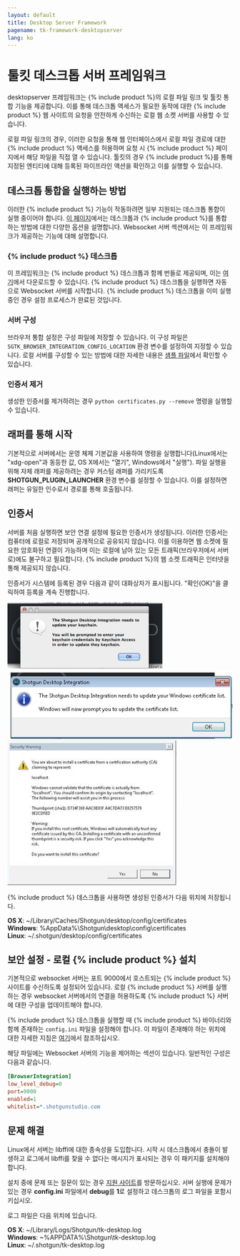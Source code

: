```yaml
---
layout: default
title: Desktop Server Framework
pagename: tk-framework-desktopserver
lang: ko
---
```


# 툴킷 데스크톱 서버 프레임워크

desktopserver 프레임워크는 {% include product %}의 로컬 파일 링크 및 툴킷 통합 기능을 제공합니다.  이를 통해 데스크톱 액세스가 필요한 동작에 대한 {% include product %} 웹 사이트의 요청을 안전하게 수신하는 로컬 웹 소켓 서버를 사용할 수 있습니다.

로컬 파일 링크의 경우, 이러한 요청을 통해 웹 인터페이스에서 로컬 파일 경로에 대한 {% include product %} 액세스를 허용하며 요청 시 {% include product %} 페이지에서 해당 파일을 직접 열 수 있습니다.
툴킷의 경우 {% include product %}를 통해 지정된 엔티티에 대해 등록된 파이프라인 액션을 확인하고 이를 실행할 수 있습니다.

## 데스크톱 통합을 실행하는 방법

이러한 {% include product %} 기능이 작동하려면 일부 지원되는 데스크톱 통합이 실행 중이어야 합니다.
[이 페이지](https://support.shotgunsoftware.com/entries/95402178)에서는 데스크톱과 {% include product %}를 통합하는 방법에 대한 다양한 옵션을 설명합니다.  Websocket 서버 섹션에서는 이 프레임워크가 제공하는 기능에 대해 설명합니다.

### {% include product %} 데스크톱

이 프레임워크는 {% include product %} 데스크톱과 함께 번들로 제공되며, 이는 [여기](https://support.shotgunsoftware.com/entries/95442748#Downloading%20Shotgun%20Desktop)에서 다운로드할 수 있습니다. {% include product %} 데스크톱을 실행하면 자동으로 Websocket 서버를 시작합니다.  {% include product %} 데스크톱을 이미 실행 중인 경우 설정 프로세스가 완료된 것입니다.

### 서버 구성

브라우저 통합 설정은 구성 파일에 저장할 수 있습니다. 이 구성 파일은 `SGTK_BROWSER_INTEGRATION_CONFIG_LOCATION` 환경 변수를 설정하여 지정할 수 있습니다. 로컬 서버를 구성할 수 있는 방법에 대한 자세한 내용은 [샘플 파일](https://github.com/shotgunsoftware/tk-framework-desktopserver/blob/master/app/config.ini.example)에서 확인할 수 있습니다.

### 인증서 제거

생성한 인증서를 제거하려는 경우 `python certificates.py --remove` 명령을 실행할 수 있습니다.

## 래퍼를 통해 시작

기본적으로 서버에서는 운영 체제 기본값을 사용하여 명령을 실행합니다(Linux에서는 "xdg-open"과 동등한 값, OS X에서는 "열기", Windows에서 "실행"). 파일 실행을 위해 자체 래퍼를 제공하려는 경우 커스텀 래퍼를 가리키도록 **SHOTGUN_PLUGIN_LAUNCHER** 환경 변수를 설정할 수 있습니다. 이를 설정하면 래퍼는 유일한 인수로서 경로를 통해 호출됩니다.

## 인증서

서버를 처음 실행하면 보안 연결 설정에 필요한 인증서가 생성됩니다. 이러한 인증서는 컴퓨터에 로컬로 저장되며 공개적으로 공유되지 않습니다.
이를 이용하면 웹 소켓에 필요한 암호화된 연결이 가능하며 이는 로컬에 남아 있는 모든 트래픽(브라우저에서 서버로)에도 불구하고 필요합니다. {% include product %}의 웹 소켓 트래픽은 인터넷을 통해 제공되지 않습니다.

인증서가 시스템에 등록된 경우 다음과 같이 대화상자가 표시됩니다.
"확인(OK)"을 클릭하여 등록을 계속 진행합니다.

![](images/osx_warning_1.jpg)![](images/windows_warning_1.jpg)![](images/windows_warning_2.jpg)


{% include product %} 데스크톱을 사용하면 생성된 인증서가 다음 위치에 저장됩니다.

**OS X**: ~/Library/Caches/Shotgun/desktop/config/certificates<br/>**Windows**: %AppData%\Shotgun\desktop\config\certificates<br/>**Linux**: ~/.shotgun/desktop/config/certificates<br/>

## 보안 설정 - 로컬 {% include product %} 설치

기본적으로 websocket 서버는 포트 9000에서 호스트되는 {% include product %} 사이트를 수신하도록 설정되어 있습니다.
로컬 {% include product %} 서버를 실행하는 경우 websocket 서버에서의 연결을 허용하도록 {% include product %} 서버에 대한 구성을 업데이트해야 합니다.

{% include product %} 데스크톱을 실행할 때 {% include product %} 바이너리와 함께 존재하는 ```config.ini``` 파일을 설정해야 합니다.  이 파일이 존재해야 하는 위치에 대한 자세한 지침은 [여기](https://support.shotgunsoftware.com/entries/95442748#Advanced%20Installation%20Topics)에서 참조하십시오.

해당 파일에는 Websocket 서버의 기능을 제어하는 섹션이 있습니다.
일반적인 구성은 다음과 같습니다.

```ini
[BrowserIntegration]
low_level_debug=0
port=9000
enabled=1
whitelist=*.shotgunstudio.com
```

## 문제 해결

Linux에서 서버는 libffi에 대한 종속성을 도입합니다.  시작 시 데스크톱에서 충돌이 발생하고 로그에서 libffi를 찾을 수 없다는 메시지가 표시되는 경우 이 패키지를 설치해야 합니다.

설치 중에 문제 또는 질문이 있는 경우 [지원 사이트](https://knowledge.autodesk.com/ko/contact-support)를 방문하십시오.  서버 실행에 문제가 있는 경우 **config.ini** 파일에서 **debug**를 **1**로 설정하고 데스크톱의 로그 파일을 포함시키십시오.

로그 파일은 다음 위치에 있습니다.

**OS X**: ~/Library/Logs/Shotgun/tk-desktop.log<br/>**Windows**: ~\%APPDATA%\Shotgun\tk-desktop.log<br/>**Linux**: ~/.shotgun/tk-desktop.log<br/>
